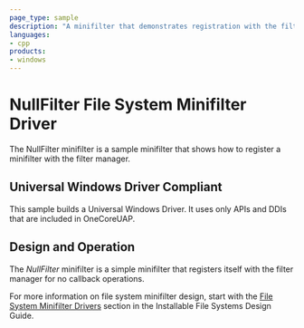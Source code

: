 ```yaml
---
page_type: sample
description: "A minifilter that demonstrates registration with the filter manager."
languages:
- cpp
products:
- windows
---
```


<!---
    name: NullFilter File System Minifilter Driver
    platform: WDM
    language: cpp
    category: FileSystem
    description: A minifilter that demonstrates registration with the filter manager.
    samplefwlink: http://go.microsoft.com/fwlink/p/?LinkId=617653
--->

# NullFilter File System Minifilter Driver

The NullFilter minifilter is a sample minifilter that shows how to register a minifilter with the filter manager.

## Universal Windows Driver Compliant

This sample builds a Universal Windows Driver. It uses only APIs and DDIs that are included in OneCoreUAP.

## Design and Operation

The *NullFilter* minifilter is a simple minifilter that registers itself with the filter manager for no callback operations.

For more information on file system minifilter design, start with the [File System Minifilter Drivers](http://msdn.microsoft.com/en-us/library/windows/hardware/ff540402) section in the Installable File Systems Design Guide.